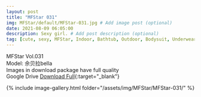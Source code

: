 ```yaml
---
layout: post
title: "MFStar 031"
img: MFStar/default/MFStar-031.jpg # Add image post (optional)
date: 2021-08-09 06:05:00
description: Sexy girl. # Add post description (optional)
tag: [cute, sexy, MFStar, Indoor, Bathtub, Outdoor, Bodysuit, Underwear, Cosplay, Big Tits, Tattoo, CHINAGIRLS]
---
```

MFStar Vol.031  
Model: 佘贝拉bella  
Images in download package have full quality                    
Google Drive [Download Full](http://gestyy.com/eoKOhW){:target="_blank"}

{% include image-gallery.html folder="/assets/img/MFStar/MFStar-031/" %}
